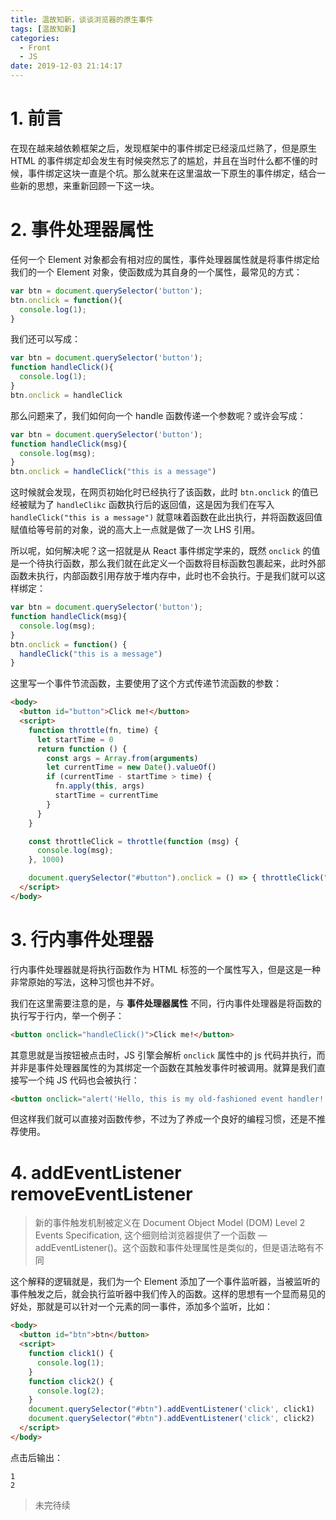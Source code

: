 ```yaml
---
title: 温故知新，谈谈浏览器的原生事件
tags: [温故知新]
categories:
  - Front
  - JS
date: 2019-12-03 21:14:17
---
```


# 1. 前言

在现在越来越依赖框架之后，发现框架中的事件绑定已经滚瓜烂熟了，但是原生 HTML 的事件绑定却会发生有时候突然忘了的尴尬，并且在当时什么都不懂的时候，事件绑定这块一直是个坑。那么就来在这里温故一下原生的事件绑定，结合一些新的思想，来重新回顾一下这一块。

# 2. 事件处理器属性

任何一个 Element 对象都会有相对应的属性，事件处理器属性就是将事件绑定给我们的一个 Element 对象，使函数成为其自身的一个属性，最常见的方式：

```js
var btn = document.querySelector('button');
btn.onclick = function(){
  console.log(1);
}
```

我们还可以写成：

```js
var btn = document.querySelector('button');
function handleClick(){
  console.log(1);
}
btn.onclick = handleClick
```

那么问题来了，我们如何向一个 handle 函数传递一个参数呢？或许会写成：

```js
var btn = document.querySelector('button');
function handleClick(msg){
  console.log(msg);
}
btn.onclick = handleClick("this is a message")
```

这时候就会发现，在网页初始化时已经执行了该函数，此时 `btn.onclick` 的值已经被赋为了 `handleClikc` 函数执行后的返回值，这是因为我们在写入 `handleClick("this is a message")` 就意味着函数在此出执行，并将函数返回值赋值给等号前的对象，说的高大上一点就是做了一次 LHS 引用。

所以呢，如何解决呢？这一招就是从 React 事件绑定学来的，既然 `onclick` 的值是一个待执行函数，那么我们就在此定义一个函数将目标函数包裹起来，此时外部函数未执行，内部函数引用存放于堆内存中，此时也不会执行。于是我们就可以这样绑定：

```js
var btn = document.querySelector('button');
function handleClick(msg){
  console.log(msg);
}
btn.onclick = function() {
  handleClick("this is a message")
}
```

这里写一个事件节流函数，主要使用了这个方式传递节流函数的参数：

```html
<body>
  <button id="button">Click me!</button>
  <script>
    function throttle(fn, time) {
      let startTime = 0
      return function () {
        const args = Array.from(arguments)
        let currentTime = new Date().valueOf()
        if (currentTime - startTime > time) {
          fn.apply(this, args)
          startTime = currentTime
        }
      }
    }

    const throttleClick = throttle(function (msg) {
      console.log(msg);
    }, 1000)

    document.querySelector("#button").onclick = () => { throttleClick("msg") }
  </script>
</body>
```

# 3. 行内事件处理器

行内事件处理器就是将执行函数作为 HTML 标签的一个属性写入，但是这是一种非常原始的写法，这种习惯也并不好。

我们在这里需要注意的是，与 **事件处理器属性** 不同，行内事件处理器是将函数的执行写于行内，举一个例子：

```html
<button onclick="handleClick()">Click me!</button>
```

其意思就是当按钮被点击时，JS 引擎会解析 `onclick` 属性中的 js 代码并执行，而并非是事件处理器属性的为其绑定一个函数在其触发事件时被调用。就算是我们直接写一个纯 JS 代码也会被执行：

```html
<button onclick="alert('Hello, this is my old-fashioned event handler!');">Press me</button>
```

但这样我们就可以直接对函数传参，不过为了养成一个良好的编程习惯，还是不推荐使用。

# 4. addEventListener removeEventListener

> 新的事件触发机制被定义在 Document Object Model (DOM) Level 2 Events Specification, 这个细则给浏览器提供了一个函数 — addEventListener()。这个函数和事件处理属性是类似的，但是语法略有不同

这个解释的逻辑就是，我们为一个 Element 添加了一个事件监听器，当被监听的事件触发之后，就会执行监听器中我们传入的函数。这样的思想有一个显而易见的好处，那就是可以针对一个元素的同一事件，添加多个监听，比如：

```html
<body>
  <button id="btn">btn</button>
  <script>
    function click1() {
      console.log(1);
    }
    function click2() {
      console.log(2);
    }
    document.querySelector("#btn").addEventListener('click', click1)
    document.querySelector("#btn").addEventListener('click', click2)
  </script>
</body>
```

点击后输出：

```
1
2
```

> 未完待续


